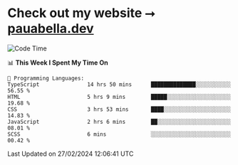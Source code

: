 # Check out my website ⭢ [pauabella.dev](https://pauabella.dev)

<!--START_SECTION:waka-->
![Code Time](http://img.shields.io/badge/Code%20Time-3%2C040%20hrs%2024%20mins-blue)

📊 **This Week I Spent My Time On** 

```text
💬 Programming Languages: 
TypeScript               14 hrs 50 mins      ██████████████░░░░░░░░░░░   56.55 % 
HTML                     5 hrs 9 mins        █████░░░░░░░░░░░░░░░░░░░░   19.68 % 
CSS                      3 hrs 53 mins       ████░░░░░░░░░░░░░░░░░░░░░   14.83 % 
JavaScript               2 hrs 6 mins        ██░░░░░░░░░░░░░░░░░░░░░░░   08.01 % 
SCSS                     6 mins              ░░░░░░░░░░░░░░░░░░░░░░░░░   00.42 % 
```


 Last Updated on 27/02/2024 12:06:41 UTC
<!--END_SECTION:waka-->
